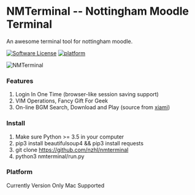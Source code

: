# NMTerminal -- Nottingham Moodle Terminal

An awesome terminal tool for nottingham moodle.

[![Software License](https://img.shields.io/badge/license-MIT-brightgreen.svg)](LICENSE.txt)
[![platform](https://img.shields.io/badge/python-3.5-green.svg)]()



![NMTerminal](https://raw.githubusercontent.com/nzhl/nmterminal/master/resource/record.gif)


### Features

1. Login In One Time (browser-like session saving support)
2. VIM Operations, Fancy Gift For Geek
3. On-line BGM Search, Download and Play (source from [xiami](http://www.xiami.com/))

### Install

1. Make sure Python >= 3.5 in your computer
2. pip3 install beautifulsoup4 && pip3 install requests
3. git clone https://github.com/nzhl/nmterminal
4. python3 nmterminal/run.py

### Platform

Currently Version Only Mac Supported

